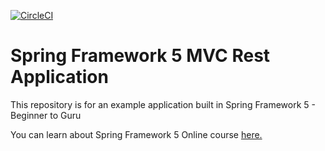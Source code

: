 [![CircleCI](https://circleci.com/gh/VadimDyachenko/spring5-mvc-rest.svg?style=svg)](https://circleci.com/gh/VadimDyachenko/spring5-mvc-rest)
# Spring Framework 5 MVC Rest Application

This repository is for an example application built in Spring Framework 5 - Beginner to Guru

You can learn about Spring Framework 5 Online course [here.](http://courses.springframework.guru/p/spring-framework-5-begginer-to-guru/?product_id=363173)
